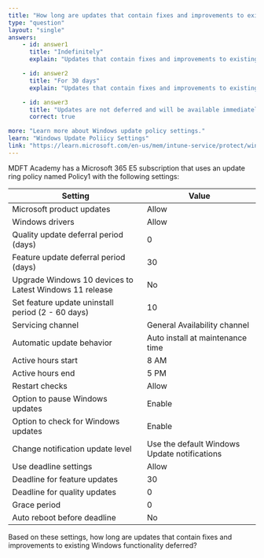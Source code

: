 ```yaml
---
title: "How long are updates that contain fixes and improvements to existing Windows functionality deferred?"
type: "question"
layout: "single"
answers:
    - id: answer1
      title: "Indefinitely"
      explain: "Updates that contain fixes and improvements to existing Windows functionality are not deferred indefinitely as the quality update deferral period is set to 0 days."

    - id: answer2
      title: "For 30 days"
      explain: "Updates that contain fixes and improvements to existing Windows functionality are not deferred for 30 days as the quality update deferral period is set to 0 days."

    - id: answer3
      title: "Updates are not deferred and will be available immediately"
      correct: true

more: "Learn more about Windows update policy settings."
learn: "Windows Update Poliicy Settings"
link: "https://learn.microsoft.com/en-us/mem/intune-service/protect/windows-update-settings"
---
```

MDFT Academy has a Microsoft 365 E5 subscription that uses an update ring policy named Policy1 with the following settings:

| Setting                                      | Value                               |
|----------------------------------------------|-------------------------------------|
| Microsoft product updates                    | Allow                               |
| Windows drivers                              | Allow                               |
| Quality update deferral period (days)        | 0                                   |
| Feature update deferral period (days)        | 30                                  |
| Upgrade Windows 10 devices to Latest Windows 11 release | No                       |
| Set feature update uninstall period (2 - 60 days) | 10                             |
| Servicing channel                            | General Availability channel        |
| Automatic update behavior                    | Auto install at maintenance time    |
| Active hours start                           | 8 AM                                |
| Active hours end                             | 5 PM                                |
| Restart checks                               | Allow                               |
| Option to pause Windows updates              | Enable                              |
| Option to check for Windows updates          | Enable                              |
| Change notification update level             | Use the default Windows Update notifications |
| Use deadline settings                        | Allow                               |
| Deadline for feature updates                 | 30                                  |
| Deadline for quality updates                 | 0                                   |
| Grace period                                 | 0                                   |
| Auto reboot before deadline                  | No                                  |

Based on these settings, how long are updates that contain fixes and improvements to existing Windows functionality deferred?
